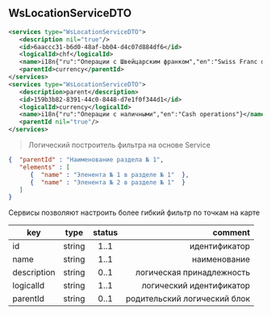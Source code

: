 ## WsLocationServiceDTO

```xml
<services type="WsLocationServiceDTO">
   <description nil="true"/>
   <id>6aaccc31-b6d0-48af-bb04-d4c07d884df6</id>
   <logicalId>chf</logicalId>
   <name>i18n{"ru":"Операции с Швейцарским франком","en":"Swiss Franc operations"}</name>
   <parentId>currency</parentId>
</services>
<services type="WsLocationServiceDTO">
   <description>parent</description>
   <id>159b3b82-8391-44c0-8448-d7e1f0f344d1</id>
   <logicalId>currency</logicalId>
   <name>i18n{"ru":"Операции с наличными","en":"Cash operations"}</name>
   <parentId nil="true"/>
</services>
```

> Логический построитель фильтра на основе Service

```json
{  "parentId" : "Наименование раздела № 1",
   "elements" : [
      {  "name" : "Эленента № 1 в разделе № 1"  },
      {  "name" : "Эленента № 2 в разделе № 1"  }
   ]
}
```

Сервисы позволяют настроить более гибкий фильтр по точкам на карте

key | type | status | comment
--- | ---- | :----: | ---:
id | string | 1..1 | идентификатор
name | string | 1..1 | наименование
description | string | 0..1 | логическая принадлежность
logicalId | string | 1..1 | логический идентификатор
parentId | string | 0..1 | родительский логический блок

